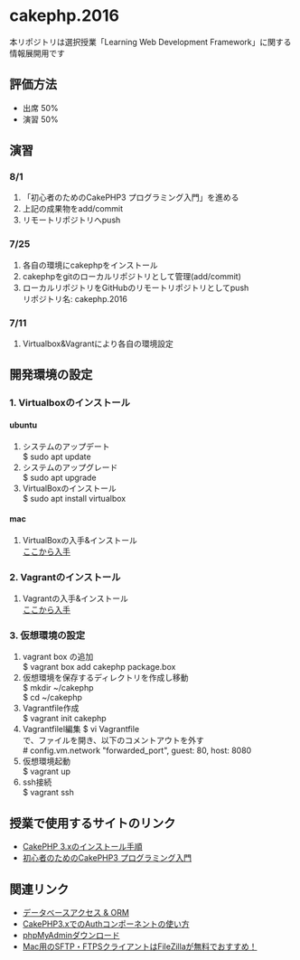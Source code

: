 # cakephp.2016

本リポジトリは選択授業「Learning Web Development Framework」に関する情報展開用です

## 評価方法

- 出席 50%
- 演習 50%

## 演習


### 8/1

1. 「初心者のためのCakePHP3 プログラミング入門」を進める
1. 上記の成果物をadd/commit
1. リモートリポジトリへpush

### 7/25

1. 各自の環境にcakephpをインストール
1. cakephpをgitのローカルリポジトリとして管理(add/commit)
1. ローカルリポジトリをGitHubのリモートリポジトリとしてpush  
リポジトリ名: cakephp.2016

### 7/11

1. Virtualbox&Vagrantにより各自の環境設定

## 開発環境の設定

### 1. Virtualboxのインストール

#### ubuntu

1. システムのアップデート  
$ sudo apt update
1. システムのアップグレード  
$ sudo apt upgrade
1. VirtualBoxのインストール  
$ sudo apt install virtualbox

#### mac

1. VirtualBoxの入手&インストール  
<a href="https://www.virtualbox.org/wiki/Downloads" target="_blank">ここから入手</a>

### 2. Vagrantのインストール

1. Vagrantの入手&インストール  
<a href="https://www.vagrantup.com/downloads.html" target="_blank">ここから入手</a>  

### 3. 仮想環境の設定

1. vagrant box の追加  
$ vagrant box add cakephp package.box
1. 仮想環境を保存するディレクトリを作成し移動  
$ mkdir ~/cakephp  
$ cd ~/cakephp
1. Vagrantfile作成  
$ vagrant init cakephp
1. Vagrantfilel編集
$ vi Vagrantfile  
で、ファイルを開き、以下のコメントアウトを外す  
\# config.vm.network "forwarded_port", guest: 80, host: 8080
1. 仮想環境起動  
$ vagrant up
1. ssh接続  
$ vagrant ssh


## 授業で使用するサイトのリンク

- <a href="http://book.cakephp.org/3.0/ja/installation.html" target="_blank">CakePHP 3.xのインストール手順</a>
- <a href="http://libro.tuyano.com/index2?id=4536003" target="_blank">初心者のためのCakePHP3 プログラミング入門</a>

## 関連リンク

- <a href="http://book.cakephp.org/3.0/ja/orm.html" target="_blank">データベースアクセス & ORM</a>
- <a href="http://jmatsuzaki.com/archives/16505" target="_blank">CakePHP3.xでのAuthコンポーネントの使い方</a>
- <a href="https://www.phpmyadmin.net/downloads/" target="_blank">phpMyAdminダウンロード</a>
- <a href="http://hapisupu.com/2015/10/mac-sftp-ftps-client-filezilla/" target="_blank">Mac用のSFTP・FTPSクライアントはFileZillaが無料でおすすめ！</a>